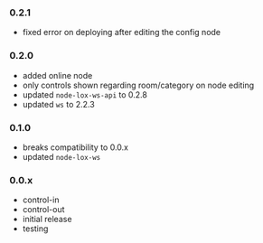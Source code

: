 ### 0.2.1
* fixed error on deploying after editing the config node

### 0.2.0
* added online node
* only controls shown regarding room/category on node editing 
* updated `node-lox-ws-api` to 0.2.8
* updated `ws` to 2.2.3

### 0.1.0
* breaks compatibility to 0.0.x
* updated `node-lox-ws`

### 0.0.x
* control-in
* control-out
* initial release
* testing